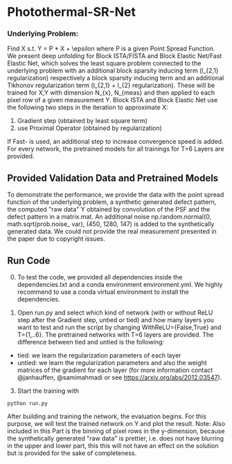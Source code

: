 # Photothermal-SR-Net
### Underlying Problem: 
Find X s.t. Y = P * X + \epsilon where P is a given
Point Spread Function.
We present deep unfolding for Block ISTA/FISTA and Block Elastic Net/Fast Elastic Net,
which solves the least square problem connected to the underlying problem with an
additional block sparsity inducing term (l_{2,1} regularization) respectively a
block sparsity inducing term and an additional Tikhonov regularization term (l_{2,1} + l_{2} regularization). These will be trained for X,Y with dimension N_{x}, N_{meas} and then applied to each pixel row of a given measurement Y. Block ISTA and Block Elastic Net use the following two steps in the iteration to approximate X:
1. Gradient step (obtained by least square term)
2. use Proximal Operator (obtained by regularization)

If Fast- is used, an additional step to increase convergence speed is added.
   For every network, the pretrained models for all trainings for T=6 Layers are provided.

## Provided Validation Data and Pretrained Models
   To demonstrate the performance, we provide the data with the point spread function of the underlying problem, a synthetic generated defect pattern, the computed "raw data" Y obtained by convolution of the PSF and the defect pattern in a matrix.mat. An additional noise np.random.normal(0, math.sqrt(prob.noise_ var), (450, 1280, 147) is added to the synthetically generated data. 
We could not provide the real measurement presented in the paper due to copyright issues.

## Run Code
0. To test the code, we provided all dependencies inside the dependencies.txt and a conda environment environment.yml. We highly recommend to use a conda virtual environment to install the dependencies. 

2. Open run.py and select which kind of network (with or without ReLU step after the
Gradient step, untied or tied) and how many layers you want to test and run the script by changing WithReLU={False,True} and T={1,..6}.
The pretrained networks with T=6 layers are provided. The difference between tied and untied is the following:
* tied: we learn the regularization parameters of each layer
* untied: we learn the regularization parameters and also the weight matrices of the gradient for each layer 
(for more information contact @janhauffen, @samimahmadi or see https://arxiv.org/abs/2012.03547).
3. Start the training with 
```
python run.py
```
After building and training the network, the evaluation begins. For this purpose, we
will test the trained network on Y and plot the result. 
  Note: Also included in
this Part is the binning of pixel rows in the y-dimension, because the synthetically
generated "raw data" is prettier, i.e. does not have blurring in the upper and lower
part, this this will not have an effect on the solution but is provided for the sake
of completeness.
